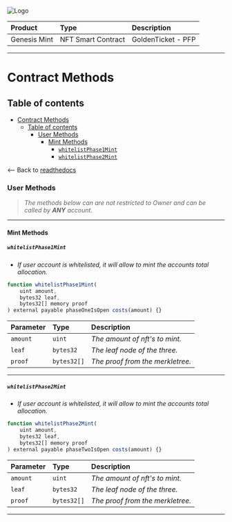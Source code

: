 ![Logo](https://www.centaurify.com/_next/image?url=%2Fimg%2Flogo%2Fcentaurify-logo.svg&w=1920&q=75)

| Product      | Type               | Description                |
| :--------    | :-------           | :------------------------- |
| Genesis Mint | NFT Smart Contract | GoldenTicket  - PFP        |

---

# Contract Methods

## Table of contents

- [Contract Methods](#contract-methods)
  - [Table of contents](#table-of-contents)
    - [User Methods](#user-methods)
      - [Mint Methods](#mint-methods)
        - [`whitelistPhase1Mint`](#whitelistphase1mint)
        - [`whitelistPhase2Mint`](#whitelistphase2mint)

<-- Back to [readthedocs](ReadTheDocs_Genesis_Mint.md#table-of-contents "Back to ReadTheDocs")

### User Methods

> _The methods below can are not restricted to Owner and can be called by **ANY** account._

---

#### Mint Methods

##### `whitelistPhase1Mint`  

- _If user account is whitelisted, it will allow to mint the accounts total allocation._

```javascript
function whitelistPhase1Mint(
    uint amount,
    bytes32 leaf,
    bytes32[] memory proof
) external payable phaseOneIsOpen costs(amount) {}
```  

| Parameter  | Type        | Description                      |
| :--------  | :-------    | :-------------------------       |
| `amount`   | `uint`      | _The amount of nft's to mint._   |  
| `leaf`     | `bytes32`   | _The leaf node of the three._    |  
| `proof`    | `bytes32[]` | _The proof from the merkletree._ |  

---

##### `whitelistPhase2Mint`  

- _If user account is whitelisted, it will allow to mint the accounts total allocation._

```javascript
function whitelistPhase2Mint(
    uint amount,
    bytes32 leaf,
    bytes32[] memory proof
) external payable phaseTwoIsOpen costs(amount) {}
```  

| Parameter  | Type        | Description                      |
| :--------  | :-------    | :-------------------------       |
| `amount`   | `uint`      | _The amount of nft's to mint._   |  
| `leaf`     | `bytes32`   | _The leaf node of the three._    |  
| `proof`    | `bytes32[]` | _The proof from the merkletree._ |  

---
<!-- 
##### `setGoldenTicketURI`

- _Will set the `_goldenTicketURI` for this contract._
- _The `_goldenTicketURI` is used as the pre-reveal asset for the NFTs in this GenesisMint._  
- _The `_goldenTicketURI` has to be set before `setPhaseOneMintValues`, and the pre-mint phase 1 starts._
- _Example of `_goldenTicketURI`: ["https://gateway.moralisipfs.com/ipfs/QmYVdmyWpFwfKfjXbYNheykFQPMY3roH2TWYLAnLaSCRnG"](QmYVdmyWpFwfKfjXbYNheykFQPMY3roH2TWYLAnLaSCRnG)_

```javascript
function setGoldenTicketURI(string memory __goldenTicketURI) public onlyOwner {
  _goldenTicketURI = __goldenTicketURI;
}
```

| Parameter        | Type      | Description                |
| :--------        | :-------  | :------------------------- |
| `__goldenTicketURI` | `string`  | _The URI for the GoldenTicket.mp4 asset used for this Genesis Mint._|

---

##### `setContractURI`  

- _Will set the `_contractURI` for this contract._
- _The `_contractURI` is used by the function `contractURI()`, as required by OpenSea to honor royalty payout._  
- _Supports OpenSea's - Royalty Standard. { <https://docs.opensea.io/docs/contract-level-metadata> }_
- _Example of `_contractURI`: ["https://gateway.moralisipfs.com/ipfs/QmQk8b3mAEwEfeu6gyZ6CRcWcjkafnQt7x59U9KPP2ewwK"]("https://gateway.moralisipfs.com/ipfs/QmQk8b3mAEwEfeu6gyZ6CRcWcjkafnQt7x59U9KPP2ewwK")_
- _The `_contractURI` is a required parameter for the constructor._  

```javascript
function setContractURI(string memory __contractURI) public onlyOwner {
    _contractURI = __contractURI;
}
```

| Parameter        | Type      | Description                |
| :--------        | :-------  | :------------------------- |
| `__contractURI` | `string`  | _The url of the ContractURI used for this Genesis Mint._|

---

#### Set Phase Methods

##### `setPhaseOneMintValues`  

- _Will initiate the pre-mint phase 1._
- _Make sure the `_baseTokenURI` is set before `setPhaseOneMintValues`, and the pre-mint phase 1 starts._
- _Make sure the `_goldenTicketURI` is set before `setPhaseOneMintValues`, and the pre-mint phase 1 starts._
- _Use [generate_merkle_root.js](https://github.com/CentaurifyOrg/smart_contracts/blob/main/contracts/NFT/GenesisMint/scripts/generate_merkle_root.js "Script to generate the merkle root") to generate the `bytes32 merkleRoot` for each phase._


```javascript
function setPhaseOneMintValues(uint _phase1StartTimestamp, bytes32 _merkleRoot) external onlyOwner {}
```

| Parameter        | Type      | Description                |
| :--------        | :-------  | :------------------------- |
| `_phase1StartTimestamp` | `uint`  | _The timestamp to start the premint Phase 1._|
| `_merkleRoot` | `bytes32`  | _The merkleroot of the Phase1 whitelist to mint from._|

---

##### `setPhaseTwoMintValues`  

- _Will initiate the pre-mint phase 2._  
- _Restricted by modifier `phaseOneIsOpen`._
- _Make sure the `_goldenTicketURI` is set before `setPhaseTwoMintValues`, and the pre-mint phase 2 starts._
- _Use [generate_merkle_root.js](https://github.com/CentaurifyOrg/smart_contracts/blob/main/contracts/NFT/GenesisMint/scripts/generate_merkle_root.js "Script to generate the merkle root") to generate the `bytes32 merkleRoot` for each phase._



```javascript
function setPhaseTwoMintValues(uint _phase2StartTimestamp, bytes32 _merkleRoot) external onlyOwner phaseOneIsOpen {}
```

| Parameter               | Type      | Description                |
| :--------               | :-------  | :------------------------- |
| `_phase2StartTimestamp` | `uint`    | _The timestamp to start the premint Phase 2._|
| `_merkleRoot`           | `bytes32` | _The merkleroot of the Phase2 whitelist to mint from._|

---

##### `setPhaseThreeMintValues`  

- _Will initiate the pre-mint phase 3._
- _Restricted by modifier `phaseTwoIsOpen`._
- _Make sure the `_goldenTicketURI` is set before `setPhaseThreeMintValues`, and the pre-mint phase 3 starts._
- _Use [generate_merkle_root.js](https://github.com/CentaurifyOrg/smart_contracts/blob/main/contracts/NFT/GenesisMint/scripts/generate_merkle_root.js "Script to generate the merkle root") to generate the `bytes32 merkleRoot` for each phase._



```javascript
function setPhaseThreeMintValues(uint _phase3StartTimestamp, bytes32 _merkleRoot) external onlyOwner phaseTwoIsOpen {}
```

| Parameter               | Type      | Description                |
| :--------               | :-------  | :------------------------- |
| `_phase3StartTimestamp` | `uint`    | _The timestamp to start the premint Phase 3._|
| `_merkleRoot`           | `bytes32` | _The merkleroot of the Phase3 whitelist to mint from._|

---

##### `setPublicMintValues`

- _Will initiate the public mint phase._  
- _Restricted by modifier `phaseThreeIsOpen`._
- _Make sure the `_baseTokenURI` is set before `setPublicMintValues`, and the public mint phase starts._
- _Make sure the `_goldenTicketURI` is set before `setPublicMintValues`, and the public mint phase starts._


```javascript
function setPublicMintValues(uint _publicStartTimestamp) external onlyOwner phaseThreeIsOpen {}
```

| Parameter               | Type      | Description                                    |
| :--------               | :-------  | :-------------------------                     |
| `_publicStartTimestamp` | `uint`    | _The timestamp to start the public mint phase._|

---

##### `setEarlyRevealValues`  

- _Will initiate the EarlyReveal phase._ 
- _Restricted by modifier `publicMintIsOpen`._
- _Will allow GoldenTicket holders to initiate early reveal of their PFP._

```javascript
function setEarlyRevealValues(uint _earlyRevealTimestamp) external onlyOwner publicMintIsOpen {}
```

| Parameter               | Type      | Description                                     |
| :--------               | :-------  | :-------------------------                      |
| `_earlyRevealTimestamp` | `uint`    | _The timestamp to start the early reveal phase._|

---

##### `setRevealValues`  

- _Will initiate the Revealed phase._ 
- _Restricted by modifier `earlyRevealIsOpen`._
- _Will allow GoldenTicket holders to initiate early reveal of their PFP._

```javascript
 function setRevealValues() public onlyOwner earlyRevealIsOpen {
      status = Status.Revealed;
 }
 ```


---
 -->
